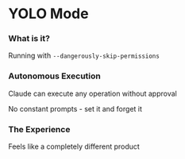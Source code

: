 # YOLO Mode

<div class="two-cols">

<FeatureCard v-click>

### What is it?

Running with `--dangerously-skip-permissions`

</FeatureCard>

<FeatureCard v-click>

### Autonomous Execution

Claude can execute any operation without approval

No constant prompts - set it and forget it

</FeatureCard>

<FeatureCard v-click>

### The Experience

Feels like a completely different product

</FeatureCard>

</div>
